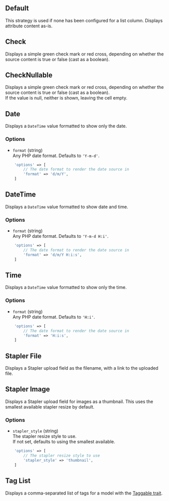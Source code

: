 ## Default

This strategy is used if none has been configured for a list column.
Displays attribute content as-is.


## Check

Displays a simple green check mark or red cross, depending on whether the source content is true or false (cast as a boolean). 


## CheckNullable

Displays a simple green check mark or red cross, depending on whether the source content is true or false (cast as a boolean).  
If the value is null, neither is shown, leaving the cell empty.


## Date

Displays a `DateTime` value formatted to show only the date.

### Options

- `format` (string)  
    Any PHP date format. Defaults to `'Y-m-d'`.
    
```php
    'options' => [
        // The date format to render the date source in
        'format' => 'd/m/Y',
    ]
```


## DateTime

Displays a `DateTime` value formatted to show date and time.

### Options

- `format` (string)  
    Any PHP date format. Defaults to `'Y-m-d H:i'`.
    
```php
    'options' => [
        // The date format to render the date source in
        'format' => 'd/m/Y H:i:s',
    ]
```

## Time

Displays a `DateTime` value formatted to show only the time.

### Options

- `format` (string)  
    Any PHP date format. Defaults to `'H:i'`.
    
```php
    'options' => [
        // The date format to render the date source in
        'format' => 'H:i:s',
    ]
```


## Stapler File

Displays a Stapler upload field as the filename, with a link to the uploaded file.


## Stapler Image

Displays a Stapler upload field for images as a thumbnail.
This uses the smallest available stapler resize by default. 

### Options

- `stapler_style` (string)  
    The stapler resize style to use.  
    If not set, defaults to using the smallest available. 
    
```php
    'options' => [
        // The stapler resize style to use
        'stapler_style' => 'thumbnail',
    ]
```

## Tag List

Displays a comma-separated list of tags for a model with the [Taggable trait](https://github.com/rtconner/laravel-tagging). 
